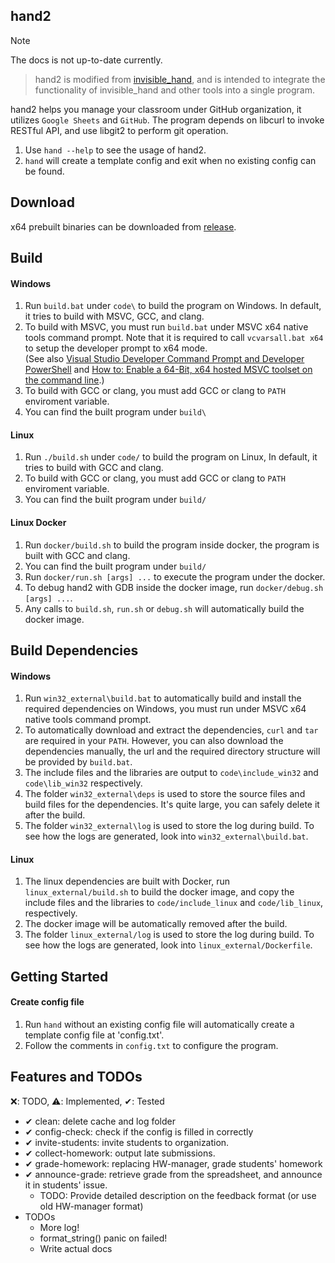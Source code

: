 ## hand2
> [!note]
> The docs is not up-to-date currently.

> hand2 is modified from [invisible_hand](https://github.com/ianchen-tw/invisible-hand),
> and is intended to integrate the functionality of invisible_hand and other tools into a single program.

hand2 helps you manage your classroom under GitHub organization, it utilizes `Google Sheets` and `GitHub`.
The program depends on libcurl to invoke RESTful API, and use libgit2 to perform git operation.

1. Use `hand --help` to see the usage of hand2.
2. `hand` will create a template config and exit when no existing config can be found.

## Download
x64 prebuilt binaries can be downloaded from [release](https://github.com/Compiler-s24/hand2/releases).

## Build

#### Windows
1. Run `build.bat` under `code\` to build the program on Windows. In default, it tries to build with MSVC, GCC, and clang.
2. To build with MSVC, you must run `build.bat` under MSVC x64 native tools command prompt. Note that it is required to call `vcvarsall.bat x64` to setup the developer prompt to x64 mode.\
   (See also [Visual Studio Developer Command Prompt and Developer PowerShell](https://learn.microsoft.com/en-us/visualstudio/ide/reference/command-prompt-powershell) and [How to: Enable a 64-Bit, x64 hosted MSVC toolset on the command line](https://learn.microsoft.com/en-us/cpp/build/how-to-enable-a-64-bit-visual-cpp-toolset-on-the-command-line).)
3. To build with GCC or clang, you must add GCC or clang to `PATH` enviroment variable.
4. You can find the built program under `build\`

#### Linux
1. Run `./build.sh` under `code/` to build the program on Linux, In default, it tries to build with GCC and clang.
2. To build with GCC or clang, you must add GCC or clang to `PATH` enviroment variable.
3. You can find the built program under `build/`

#### Linux Docker
1. Run `docker/build.sh` to build the program inside docker, the program is built with GCC and clang.
2. You can find the built program under `build/`
3. Run `docker/run.sh [args] ...` to execute the program under the docker.
4. To debug hand2 with GDB inside the docker image, run `docker/debug.sh [args] ...`.
5. Any calls to `build.sh`, `run.sh` or `debug.sh` will automatically build the docker image.

## Build Dependencies

#### Windows
1. Run `win32_external\build.bat` to automatically build and install the required dependencies on Windows, you must run under MSVC x64 native tools command prompt.
2. To automatically download and extract the dependencies, `curl` and `tar` are required in your `PATH`. However, you can also download the dependencies manually, the url and the required directory structure will be provided by `build.bat`.
3. The include files and the libraries are output to `code\include_win32` and `code\lib_win32` respectively.
4. The folder `win32_external\deps` is used to store the source files and build files for the dependencies. It's quite large, you can safely delete it after the build.
5. The folder `win32_external\log` is used to store the log during build. To see how the logs are generated, look into `win32_external\build.bat`.

#### Linux
1. The linux dependencies are built with Docker, run `linux_external/build.sh` to build the docker image, and copy the include files and the libraries to `code/include_linux` and `code/lib_linux`, respectively.
2. The docker image will be automatically removed after the build.
3. The folder `linux_external/log` is used to store the log during build. To see how the logs are generated, look into `linux_external/Dockerfile`.

## Getting Started

#### Create config file
1. Run `hand` without an existing config file will automatically create a template config file at 'config.txt'.
2. Follow the comments in `config.txt` to configure the program.

## Features and TODOs
❌: TODO, ⚠️: Implemented, ✔: Tested

- ✔ clean: delete cache and log folder
- ✔ config-check: check if the config is filled in correctly
- ✔ invite-students: invite students to organization.
- ✔ collect-homework: output late submissions.
- ✔ grade-homework: replacing HW-manager, grade students' homework
- ✔ announce-grade: retrieve grade from the spreadsheet, and announce it in students' issue.
    - TODO: Provide detailed description on the feedback format (or use old HW-manager format)
- TODOs
    - More log!
    - format_string() panic on failed!
    - Write actual docs





    
